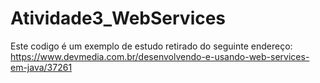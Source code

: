 # Atividade3_WebServices

Este codigo é um exemplo de estudo retirado do seguinte endereço: https://www.devmedia.com.br/desenvolvendo-e-usando-web-services-em-java/37261
